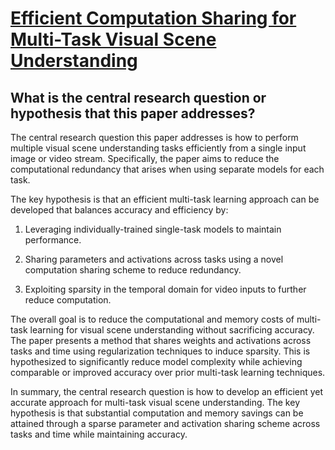 # [Efficient Computation Sharing for Multi-Task Visual Scene Understanding](https://arxiv.org/abs/2303.09663)

## What is the central research question or hypothesis that this paper addresses?

 The central research question this paper addresses is how to perform multiple visual scene understanding tasks efficiently from a single input image or video stream. Specifically, the paper aims to reduce the computational redundancy that arises when using separate models for each task. 

The key hypothesis is that an efficient multi-task learning approach can be developed that balances accuracy and efficiency by:

1) Leveraging individually-trained single-task models to maintain performance.

2) Sharing parameters and activations across tasks using a novel computation sharing scheme to reduce redundancy.

3) Exploiting sparsity in the temporal domain for video inputs to further reduce computation. 

The overall goal is to reduce the computational and memory costs of multi-task learning for visual scene understanding without sacrificing accuracy. The paper presents a method that shares weights and activations across tasks and time using regularization techniques to induce sparsity. This is hypothesized to significantly reduce model complexity while achieving comparable or improved accuracy over prior multi-task learning techniques.

In summary, the central research question is how to develop an efficient yet accurate approach for multi-task visual scene understanding. The key hypothesis is that substantial computation and memory savings can be attained through a sparse parameter and activation sharing scheme across tasks and time while maintaining accuracy.
